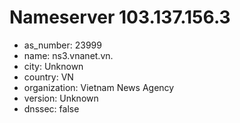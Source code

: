 # Nameserver 103.137.156.3

* as_number: 23999
* name: ns3.vnanet.vn.
* city: Unknown
* country: VN
* organization: Vietnam News Agency
* version: Unknown
* dnssec: false
